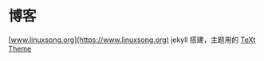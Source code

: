 # 博客

[www.linuxsong.org](https://www.linuxsong.org)
jekyll 搭建，主题用的 [TeXt Theme](https://github.com/kitian616/jekyll-TeXt-theme)

